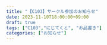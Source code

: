 ```yaml
---
title: "【C103】サークル参加のお知らせ"
date: 2023-11-10T18:00:00+09:00
draft: true
tags: ["C103","にじてくと", "お品書き"]
categories: ["お知らせ"]
---
```




